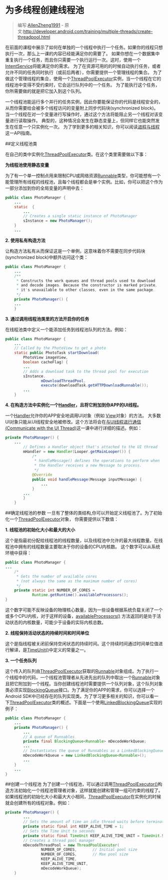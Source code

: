 # 为多线程创建线程池

> 编写:[AllenZheng1991](https://github.com/AllenZheng1991) - 原文:<http://developer.android.com/training/multiple-threads/create-threadpool.html>

在前面的课程中展示了如何在单独的一个线程中执行一个任务。如果你的线程只想执行一次，那么上一课的内容已经能满足你的需要了。
如果你想在一个数据集中重复执行一个任务，而且你只需要一个执行运行一次。这时，使用一个[IntentService](http://developer.android.com/reference/android/app/IntentService.html)将能满足你的需求。
为了在资源可用的的时候自动执行任务，或者允许不同的任务同时执行（或前后两者），你需要提供一个管理线程的集合。
为了做这个管理线程的集合，使用一个[ThreadPoolExecutor](http://developer.android.com/reference/java/util/concurrent/ThreadPoolExecutor.html)实例，当一个线程在它的线程池中变得不受约束时，它会运行队列中的一个任务。
为了能执行这个任务，你所需要做的就是把它加入到这个队列。

一个线程池能运行多个并行的任务实例，因此你要能保证你的代码是线程安全的，从而你需要给会被多个线程访问的变量附上同步代码块(synchronized block)。
当一个线程在对一个变量进行写操作时，通过这个方法将能阻止另一个线程对该变量进行读取操作。
典型的，这种情况会发生在静态变量上，但同样它也能突然发生在任意一个只实例化一次。
为了学到更多的相关知识，你可以阅读[进程与线程](http://developer.android.com/guide/components/processes-and-threads.html)这一API指南。

##定义线程池类

在自己的类中实例化[ThreadPoolExecutor](http://developer.android.com/reference/java/util/concurrent/ThreadPoolExecutor.html)类。在这个类里需要做以下事：

**为线程池使用静态变量**

为了有一个单一控制点用来限制CPU或网络资源[Runnable](http://developer.android.com/reference/java/lang/Runnable.html)类型，你可能想有一个能管理所有线程的线程池，且每个线程都会是单个实例。比如，你可以把这个作为一部分添加到你的全局变量的声明中去：
```java
public class PhotoManager {
    ...
    static  {
        ...
        // Creates a single static instance of PhotoManager
        sInstance = new PhotoManager();
    }
    ...
```
**2. 使用私有构造方法**

让构造方法私有从而保证这是一个单例，这意味着你不需要在同步代码块(synchronized block)中额外访问这个类：

```java
public class PhotoManager {
    ...
    /**
     * Constructs the work queues and thread pools used to download
     * and decode images. Because the constructor is marked private,
     * it's unavailable to other classes, even in the same package.
     */
    private PhotoManager() {
    ...
    }
```

**3.   通过调用线程池类里的方法开启你的任务**

 在线程池类中定义一个能添加任务到线程池队列的方法。例如：
```java
public class PhotoManager {
    ...
    // Called by the PhotoView to get a photo
    static public PhotoTask startDownload(
        PhotoView imageView,
        boolean cacheFlag) {
        ...
        // Adds a download task to the thread pool for execution
        sInstance.
                mDownloadThreadPool.
                execute(downloadTask.getHTTPDownloadRunnable());
        ...
    }
```
**4.   在构造方法中实例化一个<a href="http://developer.android.com/reference/android/os/Handler.html" target="_blank">Handler</a>，且将它附加到你APP的UI线程。**

一个<a href="http://developer.android.com/reference/android/os/Handler.html" target="_blank">Handler</a>允许你的APP安全地调用UI对象（例如  <a href="http://developer.android.com/reference/android/view/View.html" target="_blank">View</a>对象）的方法。
     大多数UI对象只能从UI线程安全地被修改。这个方法将会在<a href="performance/multi-threads/communicate-ui.html" target="_blank">与UI线程进行通信(Communicate with the UI Thread)</a>这一课中进行详细的描述。例如：
```java
private PhotoManager() {
    ...
        // Defines a Handler object that's attached to the UI thread
        mHandler = new Handler(Looper.getMainLooper()) {
            /*
             * handleMessage() defines the operations to perform when
             * the Handler receives a new Message to process.
             */
            @Override
            public void handleMessage(Message inputMessage) {
                ...
            }
        ...
        }
    }
```
##确定线程池的参数
一旦有了整体的类结构,你可以开始定义线程池了。为了初始化一个<a href="http://developer.android.com/reference/java/util/concurrent/ThreadPoolExecutor.html" target="_blank">ThreadPoolExecutor</a>对象，
你需要提供以下数值：

**1.  线程池的初始化大小和最大的大小**

这个是指最初分配给线程池的线程数量，以及线程池中允许的最大线程数量。在线程池中拥有的线程数量主要取决于你的设备的CPU内核数。
    这个数字可以从系统环境中获得：
```java
public class PhotoManager {
...
    /*
     * Gets the number of available cores
     * (not always the same as the maximum number of cores)
     */
    private static int NUMBER_OF_CORES =
            Runtime.getRuntime().availableProcessors();
}
```
这个数字可能不反映设备的物理核心数量，因为一些设备根据系统负载关闭了一个或多个CPU内核，对于这样的设备，<a href="http://developer.android.com/reference/java/lang/Runtime.html#availableProcessors()" target="_blank">availableProcessors()</a>
方法返回的是处于活动状态的内核数量，可能少于设备的实际内核总数。

**2. 线程保持活动状态的持续时间和时间单位**

   这个是指线程被关闭前保持空闲状态的持续时间。这个持续时间通过时间单位值进行解译，是<a href="http://developer.android.com/reference/java/util/concurrent/TimeUnit.html" target="_blank">TimeUnit()</a>中定义的常量之一。

**3. 一个任务队列**

   这个传入的队列由<a href="http://developer.android.com/reference/java/util/concurrent/ThreadPoolExecutor.html" target="_blank">ThreadPoolExecutor</a>获取的<a href="http://developer.android.com/reference/java/lang/Runnable.html" target="_blank">Runnable</a>对象组成。为了执行一个线程中的代码，一个线程池管理者从先进先出的队列中取出一个<a href="http://developer.android.com/reference/java/lang/Runnable.html" target="_blank">Runnable</a>对象且把它附加到一个线程。当你创建线程池时需要提供一个队列对象，这个队列对象类必须实现<a href="http://developer.android.com/reference/java/util/concurrent/BlockingQueue.html" target="_blank">BlockingQueue</a>接口。为了满足你的APP的需求，你可以选择一个Android SDK中已经存在的队列实现类。为了学习更多相关的知识，你可以看一下<a href="http://developer.android.com/reference/java/util/concurrent/ThreadPoolExecutor.html" target="_blank">ThreadPoolExecutor</a>类的概述。下面是一个使用<a href="http://developer.android.com/reference/java/util/concurrent/LinkedBlockingQueue.html" target="_blank">LinkedBlockingQueue</a>实现的例子：
```java
public class PhotoManager {
    ...
    private PhotoManager() {
        ...
        // A queue of Runnables
        private final BlockingQueue<Runnable> mDecodeWorkQueue;
        ...
        // Instantiates the queue of Runnables as a LinkedBlockingQueue
        mDecodeWorkQueue = new LinkedBlockingQueue<Runnable>();
        ...
    }
    ...
}
```
##创建一个线程池
为了创建一个线程池，可以通过调用<a href="http://developer.android.com/reference/java/util/concurrent/ThreadPoolExecutor.html#ThreadPoolExecutor(int, int, long, java.util.concurrent.TimeUnit, java.util.concurrent.BlockingQueue<java.lang.Runnable>)" target="_blank">ThreadPoolExecutor()</a>构造方法初始化一个线程池管理者对象，这样就能创建和管理一组可约束的线程了。如果线程池的初始化大小和最大大小相同，<a href="http://developer.android.com/reference/java/util/concurrent/ThreadPoolExecutor.html" target="_blank">ThreadPoolExecutor</a>在实例化的时候就会创建所有的线程对象。例如：
```java
private PhotoManager() {
        ...
        // Sets the amount of time an idle thread waits before terminating
        private static final int KEEP_ALIVE_TIME = 1;
        // Sets the Time Unit to seconds
        private static final TimeUnit KEEP_ALIVE_TIME_UNIT = TimeUnit.SECONDS;
        // Creates a thread pool manager
        mDecodeThreadPool = new ThreadPoolExecutor(
                NUMBER_OF_CORES,       // Initial pool size
                NUMBER_OF_CORES,       // Max pool size
                KEEP_ALIVE_TIME,
                KEEP_ALIVE_TIME_UNIT,
                mDecodeWorkQueue);
    }
```



